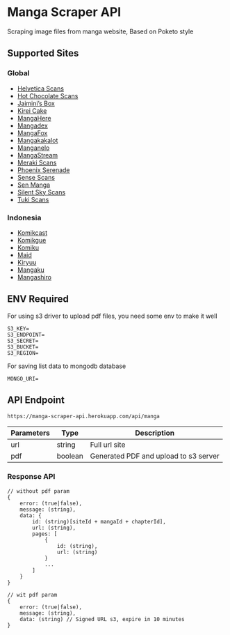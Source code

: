 # Manga Scraper API
Scraping image files from manga website, Based on Poketo style

## Supported Sites
### Global
* [Helvetica Scans](http://helveticascans.com)
* [Hot Chocolate Scans](http://hotchocolatescans.com)
* [Jaimini’s Box](https://jaiminisbox.com)
* [Kirei Cake](https://kireicake.com)
* [MangaHere](http://www.mangahere.cc)
* [Mangadex](https://mangadex.org)
* [MangaFox](https://fanfox.net)
* [Mangakakalot](http://mangakakalot.com)
* [Manganelo](http://manganelo.com)
* [MangaStream](https://readms.net)
* [Meraki Scans](http://merakiscans.com)
* [Phoenix Serenade](https://serenade.moe)
* [Sense Scans](https://sensescans.com)
* [Sen Manga](https://raw.senmanga.com)
* [Silent Sky Scans](http://www.silentsky-scans.net)
* [Tuki Scans](https://tukimoop.pw)

### Indonesia
* [Komikcast](https://komikcast.com/)
* [Komikgue](http://www.komikgue.com/)
* [Komiku](https://komiku.co.id/)
* [Maid](https://www.maid.my.id/)
* [Kiryuu](https://kiryuu.co/)
* [Mangaku](https://mangaku.pro/)
* [Mangashiro](https://mangashiro.co/)

## ENV Required
For using s3 driver to upload pdf files, you need some env to make it well
```
S3_KEY=
S3_ENDPOINT=
S3_SECRET=
S3_BUCKET=
S3_REGION=
```

For saving list data to mongodb database
```
MONGO_URI=
```


## API Endpoint
```
https://manga-scraper-api.herokuapp.com/api/manga
```

| Parameters | Type    | Description                           |
|------------|---------|---------------------------------------|
| url        | string  | Full url site                         |
| pdf        | boolean | Generated PDF and upload to s3 server |

### Response API
```
// without pdf param
{
    error: (true|false),
    message: (string),
    data: {
        id: (string)[siteId + mangaId + chapterId],
        url: (string),
        pages: [
            {
                id: (string),
                url: (string)
            }
            ...
        ]
    }
}

// wit pdf param
{
    error: (true|false),
    message: (string),
    data: (string) // Signed URL s3, expire in 10 minutes
}
```
 